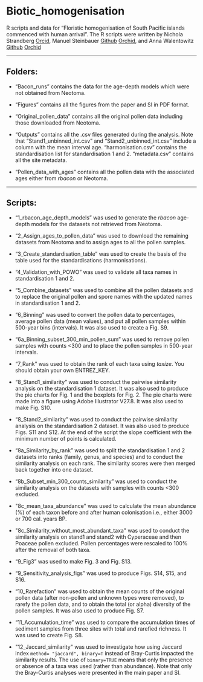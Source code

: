 # Biotic_homogenisation

R scripts and data for “Floristic homogenisation of South Pacific islands commenced with human arrival”.
The R scripts were written by Nichola Strandberg [Orcid](https://orcid.org/0000-0003-1268-2080), Manuel Steinbauer [Github](https://github.com/ManuelSteinbauer) [Orchid](https://orcid.org/0000-0002-7142-9272), and Anna Walentowitz [Github](https://github.com/AnnaJever) [Orchid](https://orcid.org/0000-0001-9720-9078)  

***

## Folders:

* “Bacon_runs” contains the data for the age-depth models which were not obtained from Neotoma.

* “Figures” contains all the figures from the paper and SI in PDF format.

* “Original_pollen_data” contains all the original pollen data including those downloaded from Neotoma.

* “Outputs” contains all the .csv files generated during the analysis. Note that “Stand1_unbinned_int.csv” and “Stand2_unbinned_int.csv” include a column with the mean interval age. “harmonisation.csv” contains the standardisation list for standardisation 1 and 2. “metadata.csv” contains all the site metadata.

* “Pollen_data_with_ages” contains all the pollen data with the associated ages either from *rbacon* or Neotoma.

***

## Scripts:

* “1_rbacon_age_depth_models” was used to generate the *rbacon* age-depth models for the datasets not retrieved from Neotoma.

* “2_Assign_ages_to_pollen_data” was used to download the remaining datasets from Neotoma and to assign ages to all the pollen samples. 

* “3_Create_standardisation_table” was used to create the basis of the table used for the standardisations (harmonisations).

* “4_Validation_with_POWO” was used to validate all taxa names in standardisation 1 and 2.

* “5_Combine_datasets” was used to combine all the pollen datasets and to replace the original pollen and spore names with the updated names in standardisation 1 and 2. 

* “6_Binning” was used to convert the pollen data to percentages, average pollen data (mean values), and put all pollen samples within 500-year bins (intervals). It was also used to create a Fig. S9.

* “6a_Binning_subset_300_min_pollen_sum” was used to remove pollen samples with counts <300 and to place the pollen samples in 500-year intervals.

* “7_Rank” was used to obtain the rank of each taxa using *taxize*. You should obtain your own ENTREZ_KEY.

* “8_Stand1_similarity” was used to conduct the pairwise similarity analysis on the standardisation 1 dataset. It was also used to produce the pie charts for Fig. 1 and the boxplots for Fig. 2. The pie charts were made into a figure using Adobe Illustrator V27.8. It was also used to make Fig. S10.

* “8_Stand2_similarity” was used to conduct the pairwise similarity analysis on the standardisation 2 dataset. It was also used to produce Figs. S11 and S12. At the end of the script the slope coefficient with the minimum number of points is calculated.

* “8a_Similarity_by_rank” was used to split the standardisation 1 and 2 datasets into ranks (family, genus, and species) and to conduct the similarity analysis on each rank. The similarity scores were then merged back together into one dataset.

* “8b_Subset_min_300_counts_similarity” was used to conduct the similarity analysis on the datasets with samples with counts <300 excluded.

* "8c_mean_taxa_abundance" was used to calculate the mean abundance (%) of each taxon before and after human colonisation i.e., either 3000 or 700 cal. years BP.

* "8c_Similarity_without_most_abundant_taxa" was used to conduct the similarity analysis on stand1 and stand2 with Cyperaceae and then Poaceae pollen excluded. Pollen percentages were rescaled to 100% after the removal of both taxa.

* “9_Fig3” was used to make Fig. 3 and Fig. S13.

* “9_Sensitivity_analysis_figs” was used to produce Figs. S14, S15, and S16.

* “10_Rarefaction” was used to obtain the mean counts of the original pollen data (after non-pollen and unknown types were removed), to rarefy the pollen data, and to obtain the total (or alpha) diversity of the pollen samples. It was also used to produce Fig. S7. 

* “11_Accumulation_time” was used to compare the accumulation times of sediment samples from three sites with total and rarefied richness. It was used to create Fig. S8.

* "12_Jaccard_similarity" was used to investigate how using Jaccard index `method= "jaccard", binary=T` instead of Bray-Curtis impacted the similarity results. The use of `binary=TRUE` means that only the presence or absence of a taxa was used (rather than abundance). Note that only the Bray-Curtis analyses were presented in the main paper and SI.